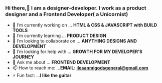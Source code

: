 ### Hi there,👋 I am a designer-developer. I work as a product designer and a Frontend Developer( a Unicornist) 



- 🔭 I’m currently working on ... **HTML & CSS & JAVASCRIPT with BUILD TOOLS**
- 🌱 I’m currently learning ... **PRODUCT DESIGN**
- 👯 I’m looking to collaborate on ... **ANYTHING DESIGNS AND DEVELOPMENT**
- 🤔 I’m looking for help with ... **GROWTH FOR MY DEVELOPER'S JOURNEY**
- 💬 Ask me about ... **FRONTEND DEVELOPMENT**
- 📫 How to reach me: ...**EMAIL: ilesanmigodsgeneral@gmail.com**
- ⚡ Fun fact: ...**I like the guitar**

